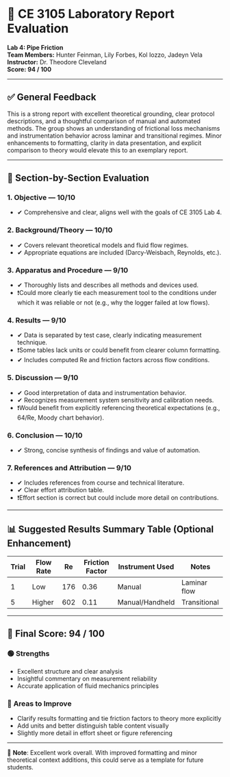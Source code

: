 
# 🧪 CE 3105 Laboratory Report Evaluation  
**Lab 4: Pipe Friction**  
**Team Members:** Hunter Feinman, Lily Forbes, Kol Iozzo, Jadeyn Vela  
**Instructor:** Dr. Theodore Cleveland  
**Score: 94 / 100**

---

## ✅ General Feedback

This is a strong report with excellent theoretical grounding, clear protocol descriptions, and a thoughtful comparison of manual and automated methods. The group shows an understanding of frictional loss mechanisms and instrumentation behavior across laminar and transitional regimes. Minor enhancements to formatting, clarity in data presentation, and explicit comparison to theory would elevate this to an exemplary report.

---

## 🧾 Section-by-Section Evaluation

### 1. **Objective** — **10/10**
- ✔ Comprehensive and clear, aligns well with the goals of CE 3105 Lab 4.

### 2. **Background/Theory** — **10/10**
- ✔ Covers relevant theoretical models and fluid flow regimes.
- ✔ Appropriate equations are included (Darcy-Weisbach, Reynolds, etc.).

### 3. **Apparatus and Procedure** — **9/10**
- ✔ Thoroughly lists and describes all methods and devices used.
- ❗Could more clearly tie each measurement tool to the conditions under which it was reliable or not (e.g., why the logger failed at low flows).

### 4. **Results** — **9/10**
- ✔ Data is separated by test case, clearly indicating measurement technique.
- ❗Some tables lack units or could benefit from clearer column formatting.
- ✔ Includes computed Re and friction factors across flow conditions.

### 5. **Discussion** — **9/10**
- ✔ Good interpretation of data and instrumentation behavior.
- ✔ Recognizes measurement system sensitivity and calibration needs.
- ❗Would benefit from explicitly referencing theoretical expectations (e.g., 64/Re, Moody chart behavior).

### 6. **Conclusion** — **10/10**
- ✔ Strong, concise synthesis of findings and value of automation.

### 7. **References and Attribution** — **9/10**
- ✔ Includes references from course and technical literature.
- ✔ Clear effort attribution table.
- ❗Effort section is correct but could include more detail on contributions.

---

## 📊 Suggested Results Summary Table (Optional Enhancement)

| Trial | Flow Rate | Re | Friction Factor | Instrument Used | Notes |
|-------|-----------|----|------------------|------------------|-------|
| 1     | Low       | 176 | 0.36            | Manual           | Laminar flow |
| 5     | Higher    | 602 | 0.11            | Manual/Handheld  | Transitional |

---

## 🧮 Final Score: **94 / 100**

### 🟢 **Strengths**
- Excellent structure and clear analysis
- Insightful commentary on measurement reliability
- Accurate application of fluid mechanics principles

### 🔴 **Areas to Improve**
- Clarify results formatting and tie friction factors to theory more explicitly
- Add units and better distinguish table content visually
- Slightly more detail in effort sheet or figure referencing

---

📌 **Note**: Excellent work overall. With improved formatting and minor theoretical context additions, this could serve as a template for future students.
